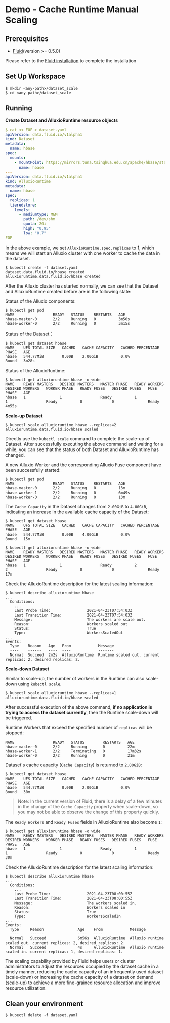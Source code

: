 # Demo - Cache Runtime Manual Scaling 

## Prerequisites

- [Fluid](https://github.com/fluid-cloudnative/fluid)(version >= 0.5.0)

Please refer to the [Fluid installation](../userguide/install.md) to complete the installation

## Set Up Workspace
```shell
$ mkdir <any-path>/dataset_scale
$ cd <any-path>/dataset_scale
```

## Running

**Create Dataset and AlluxioRuntime resource objects**
```yaml
$ cat << EOF > dataset.yaml
apiVersion: data.fluid.io/v1alpha1
kind: Dataset
metadata:
  name: hbase
spec:
  mounts:
    - mountPoint: https://mirrors.tuna.tsinghua.edu.cn/apache/hbase/stable/
      name: hbase
---
apiVersion: data.fluid.io/v1alpha1
kind: AlluxioRuntime
metadata:
  name: hbase
spec:
  replicas: 1
  tieredstore:
    levels:
      - mediumtype: MEM
        path: /dev/shm
        quota: 2Gi
        high: "0.95"
        low: "0.7"
EOF
```

In the above example, we set `AlluxioRuntime.spec.replicas` to 1, which means we will start an Alluxio cluster with one worker to cache the data in the dataset.

```
$ kubectl create -f dataset.yaml
dataset.data.fluid.io/hbase created
alluxioruntime.data.fluid.io/hbase created
```
After the Alluxio cluster has started normally, we can see that the Dataset and AlluxioRuntime created before are in the following state:

Status of the Alluxio components:
```
$ kubectl get pod
NAME                 READY   STATUS    RESTARTS   AGE
hbase-master-0       2/2     Running   0          3m50s
hbase-worker-0       2/2     Running   0          3m15s
```

Status of the Dataset：
```
$ kubectl get dataset hbase
NAME    UFS TOTAL SIZE   CACHED   CACHE CAPACITY   CACHED PERCENTAGE   PHASE   AGE
hbase   544.77MiB        0.00B    2.00GiB          0.0%                Bound   3m28s
```

Status of the AlluxioRuntime:
```
$ kubectl get alluxioruntime hbase -o wide
NAME    READY MASTERS   DESIRED MASTERS   MASTER PHASE   READY WORKERS   DESIRED WORKERS   WORKER PHASE   READY FUSES   DESIRED FUSES   FUSE PHASE   AGE
hbase   1               1                 Ready          1               1                 Ready          0             0               Ready        4m55s
```

**Scale-up Dataset**

```
$ kubectl scale alluxioruntime hbase --replicas=2
alluxioruntime.data.fluid.io/hbase scaled
```
Directly use the `kubectl scale` command to complete the scale-up of Dataset. After successfully executing the above command and waiting for a while, you can see that the status of both Dataset and AlluxioRuntime has changed.

A new Alluxio Worker and the corresponding Alluxio Fuse component have been successfully started:
```
$ kubectl get pod
NAME                 READY   STATUS    RESTARTS   AGE
hbase-master-0       2/2     Running   0          13m
hbase-worker-1       2/2     Running   0          6m49s
hbase-worker-0       2/2     Running   0          13m
```

The `Cache Capacity` in the Dataset changes from `2.00GiB` to `4.00GiB`, indicating an increase in the available cache capacity of the Dataset:
```
$ kubectl get dataset hbase
NAME    UFS TOTAL SIZE   CACHED   CACHE CAPACITY   CACHED PERCENTAGE   PHASE   AGE
hbase   544.77MiB        0.00B    4.00GiB          0.0%                Bound   15m
```

```
$ kubectl get alluxioruntime hbase -o wide
NAME    READY MASTERS   DESIRED MASTERS   MASTER PHASE   READY WORKERS   DESIRED WORKERS   WORKER PHASE   READY FUSES   DESIRED FUSES   FUSE PHASE   AGE
hbase   1               1                 Ready          2               2                 Ready          0             0               Ready        17m
```

Check the AlluxioRuntime description for the latest scaling information:
```
$ kubectl describe alluxioruntime hbase
...
  Conditions:
    ...
    Last Probe Time:                2021-04-23T07:54:03Z
    Last Transition Time:           2021-04-23T07:54:03Z
    Message:                        The workers are scale out.
    Reason:                         Workers scaled out
    Status:                         True
    Type:                           WorkersScaledOut
...
Events:
  Type    Reason   Age   From            Message
  ----    ------   ----  ----            -------
  Normal  Succeed  2m2s  AlluxioRuntime  Runtime scaled out. current replicas: 2, desired replicas: 2.
```

**Scale-down Dataset**

Similar to scale-up, the number of workers in the Runtime can also scale-down using `kubectl scale`.
```
$ kubectl scale alluxioruntime hbase --replicas=1
alluxioruntime.data.fluid.io/hbase scaled
```

After successful execution of the above command, **if no application is trying to access the dataset currently**, then the Runtime scale-down will be triggered.

Runtime Workers that exceed the specified number of `replicas` will be stopped:
```
NAME                 READY   STATUS        RESTARTS   AGE
hbase-master-0       2/2     Running       0          22m
hbase-worker-1       2/2     Terminating   0          17m32s
hbase-worker-0       2/2     Running       0          21m
```

Dataset's cache capacity (`Cache Capacity`) is returned to `2.00GiB`:
```
$ kubectl get dataset hbase
NAME    UFS TOTAL SIZE   CACHED   CACHE CAPACITY   CACHED PERCENTAGE   PHASE   AGE
hbase   544.77MiB        0.00B    2.00GiB          0.0%                Bound   30m
```

> Note: In the current version of Fluid, there is a delay of a few minutes in the change of the `Cache Capacity` property when scale-down, so you may not be able to observe the change of this property quickly.

The `Ready Workers` and `Ready Fuses` fields in AlluxioRuntime also become `1`:
```
$ kubectl get alluxioruntime hbase -o wide
NAME    READY MASTERS   DESIRED MASTERS   MASTER PHASE   READY WORKERS   DESIRED WORKERS   WORKER PHASE   READY FUSES   DESIRED FUSES   FUSE PHASE   AGE
hbase   1               1                 Ready          1               1                 Ready          0             0               Ready        30m
```

Check the AlluxioRuntime description for the latest scaling information:
```
$ kubectl describe alluxioruntime hbase
...
  Conditions:
    ...
    Last Probe Time:                2021-04-23T08:00:55Z
    Last Transition Time:           2021-04-23T08:00:55Z
    Message:                        The workers scaled in.
    Reason:                         Workers scaled in
    Status:                         True
    Type:                           WorkersScaledIn
...
Events:
  Type     Reason               Age    From            Message
  ----     ------               ----   ----            -------
  Normal   Succeed              6m56s  AlluxioRuntime  Alluxio runtime scaled out. current replicas: 2, desired replicas: 2.
  Normal   Succeed              4s     AlluxioRuntime  Alluxio runtime scaled in. current replicas: 1, desired replicas: 1.
```

The scaling capability provided by Fluid helps users or cluster administrators to adjust the resources occupied by the dataset cache in a timely manner, reducing the cache capacity of an infrequently used dataset (scale-down) or increasing the cache capacity of a dataset on demand (scale-up) to achieve a more fine-grained resource allocation and improve resource utilization.

## Clean your environment
```shell
$ kubectl delete -f dataset.yaml
```
